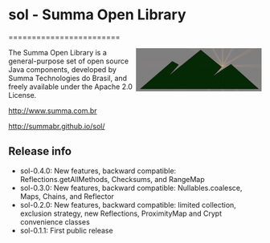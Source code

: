 # sol - Summa Open Library
========================

<img src="src/site/resources/images/sol_logo.gif" alt="SOL logo" title="The rising sun" align="right" />

The Summa Open Library is a general-purpose set of open source Java components, developed by Summa Technologies do Brasil, and freely available under the Apache 2.0 License.

http://www.summa.com.br

http://summabr.github.io/sol/

## Release info

- sol-0.4.0: New features, backward compatible: Reflections.getAllMethods, Checksums, and RangeMap
- sol-0.3.0: New features, backward compatible: Nullables.coalesce, Maps, Chains, and Reflector
- sol-0.2.0: New features, backward compatible: limited collection, exclusion strategy, new Reflections, ProximityMap and Crypt convenience classes
- sol-0.1.1: First public release
